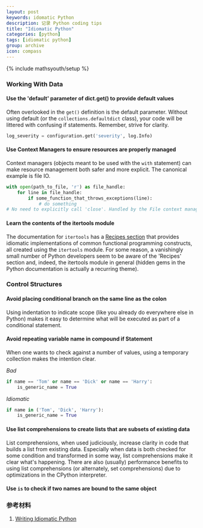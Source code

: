 ```yaml
---
layout: post
keywords: idomatic Python
description: 记录 Python coding tips
title: "Idiomatic Python"
categories: [python]
tags: [idiomatic python]
group: archive
icon: compass
---
```

{% include mathsyouth/setup %}


### Working With Data

#### Use the 'default' parameter of dict.get() to provide default values

Often overlooked in the `get()` definition is the default parameter. Without using default (or the `collections.defaultdict` class), your code will be littered with confusing if statements. Remember, strive for clarity.

```python
log_severity = configuration.get('severity', log.Info)
```

#### Use Context Managers to ensure resources are properly managed

Context managers (objects meant to be used with the `with` statement) can make resource management both safer and more explicit. The canonical example is file IO.

```python
with open(path_to_file, 'r') as file_handle:
    for line in file_handle:
        if some_function_that_throws_exceptions(line):
            # do something
# No need to explicitly call 'close'. Handled by the File context manager
```

#### Learn the contents of the itertools module

The documentation for `itertools` has a [Recipes section](https://docs.python.org/3/library/itertools.html#itertools-recipes) that provides idiomatic implementations of common functional programming constructs, all created using the `itertools` module. For some reason, a vanishingly small number of Python developers seem to be aware of the 'Recipes' section and, indeed, the itertools module in general (hidden gems in the Python documentation is actually a recurring theme).

### Control Structures

#### Avoid placing conditional branch on the same line as the colon

Using indentation to indicate scope (like you already do everywhere else in Python) makes it easy to determine what will be executed as part of a conditional statement.

#### Avoid repeating variable name in compound if Statement

When one wants to check against a number of values, using a temporary collection makes the intention clear.

*Bad*

```python
if name == 'Tom' or name == 'Dick' or name == 'Harry':
    is_generic_name = True
```

*Idiomatic*

```python
if name in ('Tom', 'Dick', 'Harry'):
    is_generic_name = True
```

#### Use list comprehensions to create lists that are subsets of existing data

List comprehensions, when used judiciously, increase clarity in code that builds a list from existing data. Especially when data is both checked for some condition and transformed in some way, list comprehensions make it clear what's happening. There are also (usually) performance benefits to using list comprehensions (or alternately, set comprehensions) due to optimizations in the CPython interpreter.

####  Use `is` to check if two names are bound to the same object

### 参考材料

1. [Writing Idiomatic Python](https://jeffknupp.com/blog/2012/10/04/writing-idiomatic-python/)

